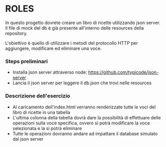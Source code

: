 # ROLES #

In questo progetto dovrete creare un libro di ricette utilizzando json server.
Il file di mock del db è già presente all'interno delle resources della repository.

L'obiettivo è quello di utilizzare i metodi del protocollo HTTP per aggiungere, modificare ed eliminare una voce.

### Steps preliminari ###

* Installa json server attraverso node: https://github.com/typicode/json-server
* Lancia il json server per leggere il db.json che trovi nelle resources

### Descrizione dell'esercizio ###

* Al caricamento dell'index.html verranno renderizzate tutte le voci del libro di ricette in una tabella
* L'ultima colonna della tabella dovrà dare la possibilità di effettuare delle operazioni sulla voce specifica, ovvero si potrà modificare la voce selezionata e la si potrà eliminare
* Tutte le operazioni dovranno andare ad impattare il database simulato dal json server